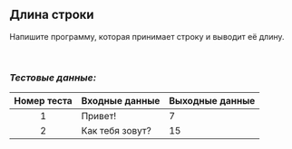 ## Длина строки

Напишите программу, которая принимает строку и выводит её длину.

<br>

### *Тестовые данные:*

| Номер теста | Входные данные                        | Выходные данные      |
|:-----------:|---------------------------------------|----------------------|
|      1      | Привет!                               | 7                    |
|      2      | Как тебя зовут?                       | 15                   |